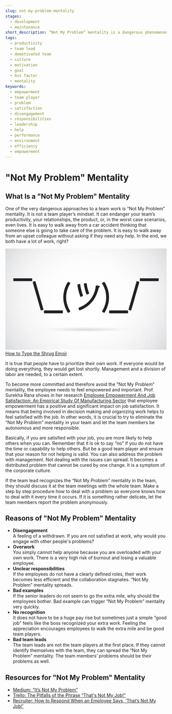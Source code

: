 ```yaml
---
slug: not-my-problem-mentality
stages:
  - development
  - maintenance
short_description: “Not My Problem” mentality is a dangerous phenomenon that can jeopardize your project. Collaboration is a result of a healthy team environment and a good leadership.
tags:
  - productivity
  - team lead
  - demotivated team
  - culture
  - motivation
  - goal
  - bus factor
  - mentality
keywords:
  - empowerment
  - team player
  - problem
  - satisfaction
  - disengagement
  - responsibilities
  - leadership
  - help
  - performance
  - environment
  - efficiency
  - empowerment
---
```


# "Not My Problem" Mentality

## What Is a "Not My Problem" Mentality

One of the very dangerous approaches to a team work is “Not My Problem” mentality. It is not a team player’s mindset. It can endanger your team’s productivity, your relationships, the product, or, in the worst case scenarios, even lives. It is easy to walk away from a car accident thinking that someone else is going to take care of the problem. It is easy to walk away from an upset colleague without asking if they need any help. In the end, we both have a lot of work, right?

![Shrug Emoji](/files/not_my_problem_mentality.png)
[How to Type the Shrug Emoji](https://blog.hubspot.com/marketing/shrug-emoji)

It is true that people have to prioritize their own work. If everyone would be doing everything, they would get lost shortly. Management and a division of labor are needed, to a certain extent.

To become more committed and therefore avoid the “Not My Problem” mentality, the employee needs to feel empowered and important. Prof. Surekha Rana shows in her research [Employee Empowerment And Job Satisfaction: An Empirical Study Of Manufacturing Sector](http://ijbemr.com/wp-content/uploads/2016/03/EMPLOYEE-EMPOWERMENT-AND-JOB-SATISFACTION.pdf) that employee empowerment has a positive and significant impact on job satisfaction. It means that being involved in decision making and organizing work helps to feel satisfied with the job. In other words, it is crucial to try to eliminate the “Not My Problem” mentality in your team and let the team members be autonomous and more responsible.

Basically, if you are satisfied with your job, you are more likely to help others when you can. Remember that it is ok to say “no” if you do not have the time or capability to help others. But be a good team player and ensure that your reason for not helping is valid. You can also address the problem with management. Not dealing with the issues can spread. It becomes a distributed problem that cannot be cured by one change. It is a symptom of the corporate culture.

If the team lead recognizes the “Not My Problem” mentality in the team, they should discuss it at the team meetings with the whole team. Make a step by step procedure how to deal with a problem so everyone knows how to deal with it every time it occurs. If it is something rather delicate, let the team members report the problem anonymously.

## Reasons of "Not My Problem" Mentality

- **Disengagement**  
   A feeling of a withdrawn. If you are not satisfied at work, why would you engage with other people's problems?
- **Overwork**  
   You simply cannot help anyone because you are overloaded with your own work. There is a very high risk of burnout and losing a valuable employee.
- **Unclear responsibilities**  
   If the employees do not have a clearly defined roles, their work becomes less efficient and the collaboration stagnates. “Not My Problem” mentality spreads.
- **Bad examples**  
   If the senior leaders do not seem to go the extra mile, why should the employees bother. Bad example can trigger “Not My Problem” mentality very quickly.
- **No recognition**  
   It does not have to be a huge pay rise but sometimes just a simple “good job” feels like the boss recognized your extra work. Feeling the appreciation encourages employees to walk the extra mile and be good team players.
- **Bad team leads**  
  The team leads are not the team players at the first place. If they cannot identify themselves with the team, they can spread the “Not My Problem” mentality. The team members’ problems should be their problems as well.

## Resources for "Not My Problem" Mentality

- [Medium: “It’s Not My Problem”](https://medium.com/@CS1201/it-s-not-my-problem-7cd17f6aa421)
- [Trello: The Pitfalls of the Phrase “That's Not My Job!”](https://blog.trello.com/pitfalls-of-phrase-thats-not-my-job)
- [Recruiter: How to Respond When an Employee Says, ‘That’s Not My Job!’](https://www.recruiter.com/i/how-to-respond-when-an-employee-says-thats-not-my-job/)
